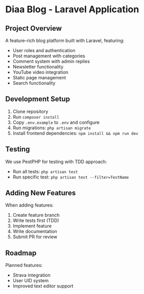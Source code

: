 # Diaa Blog - Laravel Application

## Project Overview
A feature-rich blog platform built with Laravel, featuring:
- User roles and authentication
- Post management with categories
- Comment system with admin replies
- Newsletter functionality
- YouTube video integration
- Static page management
- Search functionality

## Development Setup
1. Clone repository
2. Run `composer install`
3. Copy `.env.example` to `.env` and configure
4. Run migrations: `php artisan migrate`
5. Install frontend dependencies: `npm install && npm run dev`

## Testing
We use PestPHP for testing with TDD approach:
- Run all tests: `php artisan test`
- Run specific test: `php artisan test --filter=TestName`

## Adding New Features
When adding features:
1. Create feature branch
2. Write tests first (TDD)
3. Implement feature
4. Write documentation
5. Submit PR for review

## Roadmap
Planned features:
- Strava integration
- User UID system
- Improved text editor support
